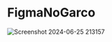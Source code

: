 # FigmaNoGarco
![Screenshot 2024-06-25 213157](https://github.com/aryadharmeswara/FigmaNoGarco/assets/97155450/309be0c2-f7ff-41ba-93a6-420d8394c19d)
